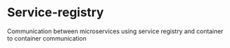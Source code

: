 # Service-registry
Communication between microservices using service registry and container to container communication
